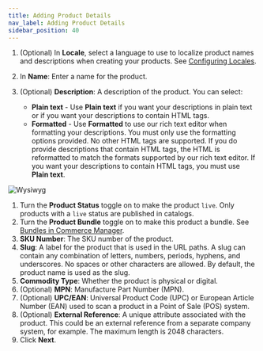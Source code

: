```yaml
---
title: Adding Product Details
nav_label: Adding Product Details
sidebar_position: 40
---
```


1. (Optional) In **Locale**, select a language to use to localize product names and descriptions when creating your products. See [Configuring Locales](/docs/commerce-manager/product-experience-manager/Products/configure-locales).
1. In **Name**: Enter a name for the product.
1. (Optional) **Description**: A description of the product. You can select:

    - **Plain text** - Use **Plain text** if you want your descriptions in plain text or if you want your descriptions to contain HTML tags. 
    - **Formatted** - Use **Formatted** to use our rich text editor when formatting your descriptions. You must only use the formatting options provided. No other HTML tags are supported. If you do provide descriptions that contain HTML tags, the HTML is reformatted to match the formats supported by our rich text editor. If you want your descriptions to contain HTML tags, you must use **Plain text**.

![Wysiwyg](/assets/wysiwyg5.gif)
 
1. Turn the **Product Status** toggle on to make the product `live`. Only products with a `live` status are published in catalogs. 
1. Turn the **Product Bundle** toggle on to make this product a bundle. See [Bundles in Commerce Manager](/docs/commerce-manager/product-experience-manager/bundles/bundle-configuration).
1. **SKU Number**: The SKU number of the product.
1. **Slug**: A label for the product that is used in the URL paths. A slug can contain any combination of letters, numbers, periods, hyphens, and underscores. No spaces or other characters are allowed. By default, the product name is used as the slug.
1. **Commodity Type**: Whether the product is physical or digital.
1. (Optional) **MPN**: Manufacture Part Number (MPN).
1. (Optional) **UPC/EAN**: Universal Product Code (UPC) or European Article Number (EAN) used to scan a product in a Point of Sale (POS) system.
1. (Optional) **External Reference**: A unique attribute associated with the product. This could be an external reference from a separate company system, for example. The maximum length is 2048 characters.
1. Click **Next**.
